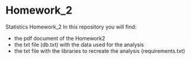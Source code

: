 # Homework_2
Statistics Homework_2
In this repository you will find:
- the pdf document of the Homework2
- the txt file (db.txt) with the data used for the analysis
- the txt file with the libraries to recreate the analysis (requirements.txt)

